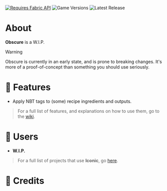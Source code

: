 [![Requires Fabric API](https://img.shields.io/badge/Requires-Fabric_API-b8b9c4?style=for-the-badge)](https://modrinth.com/mod/fabric-api)
![Game Versions](https://img.shields.io/badge/Game_Versions-1.20.1-b8b9c4?style=for-the-badge)
![Latest Release](https://img.shields.io/github/v/tag/Sindercube/Obscure?style=for-the-badge&label=Latest%20Release&color=b8b9c4)

# About

**Obscure** is a W.I.P.

> [!WARNING]
> Obscure is currently in an early state, and is prone to breaking changes. It's more of a proof-of-concept than something you should use seriously.

# 📘 Features

- Apply NBT tags to (some) recipe ingredients and outputs.

> For a full list of features, and explanations on how to use them, go to the [wiki](obscure.sindercu.be/).

# 👥 Users

- **W.I.P.**

> For a full list of projects that use **Iconic**, go [here](https://github.com/topics/uses-minecraft-obscure).

# 📝 Credits
